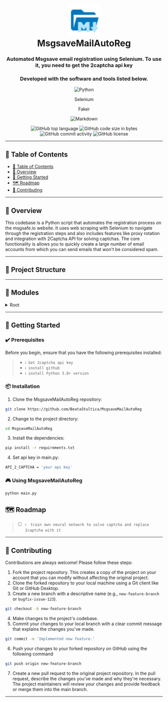 <div align="center">
<h1 align="center">
<img src="https://raw.githubusercontent.com/PKief/vscode-material-icon-theme/ec559a9f6bfd399b82bb44393651661b08aaf7ba/icons/folder-markdown-open.svg" width="100" />
<br>MsgsaveMailAutoReg
</h1>
<h3> Automated Msgsave email registration using Selenium. To use it, you need to get the 2captcha api key </h3>
<h3> Developed with the software and tools listed below.</h3>

<p align="center">
<img src="https://img.shields.io/badge/Python-3776AB.svg?style&logo=Python&logoColor=white" alt="Python" />
<p>Selenium</p>
<p>Faker</p>
<img src="https://img.shields.io/badge/Markdown-000000.svg?style&logo=Markdown&logoColor=white" alt="Markdown" />
</p>
<img src="https://img.shields.io/github/languages/top/BeataStultica/MsgsaveMailAutoReg?style&color=5D6D7E" alt="GitHub top language" />
<img src="https://img.shields.io/github/languages/code-size/BeataStultica/MsgsaveMailAutoReg?style&color=5D6D7E" alt="GitHub code size in bytes" />
<img src="https://img.shields.io/github/commit-activity/m/BeataStultica/MsgsaveMailAutoReg?style&color=5D6D7E" alt="GitHub commit activity" />
<img src="https://img.shields.io/github/license/BeataStultica/MsgsaveMailAutoReg?style&color=5D6D7E" alt="GitHub license" />
</div>

---

## 📒 Table of Contents
- [📒 Table of Contents](#-table-of-contents)
- [📍 Overview](#-overview)
- [🚀 Getting Started](#-getting-started)
- [🗺 Roadmap](#-roadmap)
- [🤝 Contributing](#-contributing)

---


## 📍 Overview

This codebase is a Python script that automates the registration process on the msgsafe.io website. It uses web scraping with Selenium to navigate through the registration steps and also includes features like proxy rotation and integration with 2Captcha API for solving captchas. The core functionality is allows you to quickly create a large number of email accounts from which you can send emails that won't be considered spam.

---

## 📂 Project Structure




---

## 🧩 Modules

<details closed><summary>Root</summary>

| File                                                                                                   | Summary                                                                                                                                                                                                                                                                                             |
| ---                                                                                                    | ---                                                                                                                                                                                                                                                                                                 |
| [email_generator.py](https://github.com/BeataStultica/MsgsaveMailAutoReg/blob/main/email_generator.py) | This code is a Python script that automates the creation of accounts on the msgsafe.io website. It uses web scraping techniques with Selenium to navigate through the website's registration process. The script also incorporates proxy rotation and 2Captcha API integration for captcha solving. |

</details>

---

## 🚀 Getting Started

### ✔️ Prerequisites

Before you begin, ensure that you have the following prerequisites installed:
> - `ℹ️ Get 2captcha api key`
> - `ℹ️ install github`
> - `ℹ️ install Python 3.8+ version`

### 📦 Installation

1. Clone the MsgsaveMailAutoReg repository:
```sh
git clone https://github.com/BeataStultica/MsgsaveMailAutoReg
```

2. Change to the project directory:
```sh
cd MsgsaveMailAutoReg
```

3. Install the dependencies:
```sh
pip install -r requirements.txt
```

4. Set api key in main.py:
```sh
API_2_CAPTCHA = 'your api key'
```
### 🎮 Using MsgsaveMailAutoReg

```sh
python main.py
```


## 🗺 Roadmap

> - [ ] `ℹ️  train own neural network to solve captcha and replace 2captcha with it`


---

## 🤝 Contributing

Contributions are always welcome! Please follow these steps:
1. Fork the project repository. This creates a copy of the project on your account that you can modify without affecting the original project.
2. Clone the forked repository to your local machine using a Git client like Git or GitHub Desktop.
3. Create a new branch with a descriptive name (e.g., `new-feature-branch` or `bugfix-issue-123`).
```sh
git checkout -b new-feature-branch
```
4. Make changes to the project's codebase.
5. Commit your changes to your local branch with a clear commit message that explains the changes you've made.
```sh
git commit -m 'Implemented new feature.'
```
6. Push your changes to your forked repository on GitHub using the following command
```sh
git push origin new-feature-branch
```
7. Create a new pull request to the original project repository. In the pull request, describe the changes you've made and why they're necessary.
The project maintainers will review your changes and provide feedback or merge them into the main branch.

---



